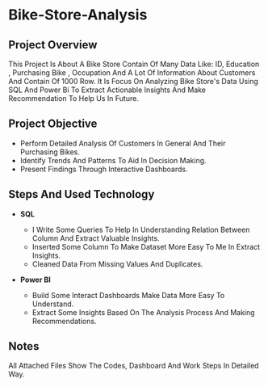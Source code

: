 # Bike-Store-Analysis

## Project Overview
This Project Is About A Bike Store Contain Of Many Data Like: ID, Education , Purchasing Bike , Occupation And A Lot Of Information About Customers And Contain Of 1000 Row.
It Is Focus On Analyzing Bike Store's Data Using SQL And Power Bi To Extract Actionable Insights And Make Recommendation To Help Us In Future.


## Project Objective
- Perform Detailed Analysis Of Customers In General And Their Purchasing Bikes.
- Identify Trends And Patterns To Aid In Decision Making.
- Present Findings Through Interactive Dashboards.

## Steps And Used Technology
- **SQL**
  - I Write Some Queries To Help In Understanding Relation Between Column And Extract Valuable Insights.
  - Inserted Some Column To Make Dataset More Easy To Me In Extract Insights.
  - Cleaned Data From Missing Values And Duplicates.

- **Power BI**
  - Build Some Interact Dashboards Make Data More Easy To Understand. 
  - Extract Some Insights Based On The Analysis Process And Making Recommendations.

## Notes
All Attached Files Show The Codes, Dashboard And Work Steps In Detailed Way.
